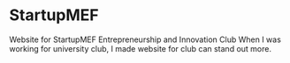 # StartupMEF
Website for StartupMEF Entrepreneurship and Innovation Club
When I was working for university club, I made website for club can stand out more.

